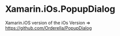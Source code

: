 # Xamarin.iOs.PopupDialog
Xamarin.iOS version of the iOs Version => https://github.com/Orderella/PopupDialog
